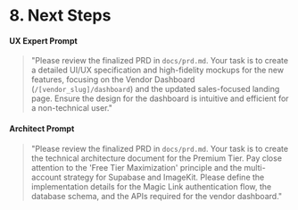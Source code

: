 # 8. Next Steps

#### **UX Expert Prompt**

> "Please review the finalized PRD in `docs/prd.md`. Your task is to create a detailed UI/UX specification and high-fidelity mockups for the new features, focusing on the Vendor Dashboard (`/[vendor_slug]/dashboard`) and the updated sales-focused landing page. Ensure the design for the dashboard is intuitive and efficient for a non-technical user."

#### **Architect Prompt**

> "Please review the finalized PRD in `docs/prd.md`. Your task is to create the technical architecture document for the Premium Tier. Pay close attention to the 'Free Tier Maximization' principle and the multi-account strategy for Supabase and ImageKit. Please define the implementation details for the Magic Link authentication flow, the database schema, and the APIs required for the vendor dashboard."
